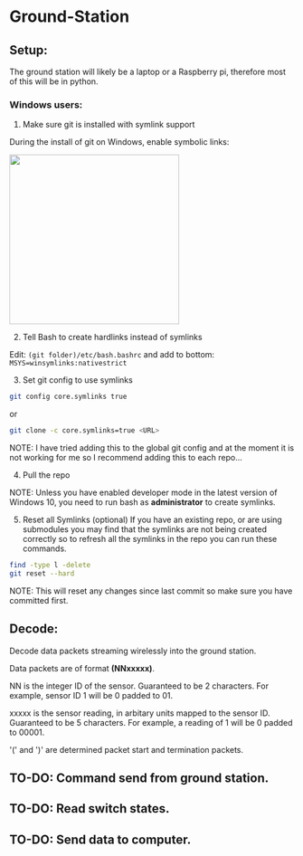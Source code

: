 # Ground-Station
## Setup:
The ground station will likely be a laptop or a Raspberry pi, therefore most of this will be in python.


### Windows users:
1. Make sure git is installed with symlink support

During the install of git on Windows, enable symbolic links:

<img src="https://i.stack.imgur.com/rQF1w.png" width="300"/>

2. Tell Bash to create hardlinks instead of symlinks

Edit: `(git folder)/etc/bash.bashrc` and add to bottom: `MSYS=winsymlinks:nativestrict`

3. Set git config to use symlinks
```bash
git config core.symlinks true
```
or

```bash
git clone -c core.symlinks=true <URL>
```
NOTE: I have tried adding this to the global git config and at the moment it is not working for me so I recommend adding this to each repo...

4. Pull the repo

NOTE: Unless you have enabled developer mode in the latest version of Windows 10, you need to run bash as **administrator** to create symlinks.

5. Reset all Symlinks (optional) If you have an existing repo, or are using submodules you may find that the symlinks are not being created correctly so to refresh all the symlinks in the repo you can run these commands.

```bash
find -type l -delete
git reset --hard
```
NOTE: This will reset any changes since last commit so make sure you have committed first.

## Decode:
Decode data packets streaming wirelessly into the ground station.

Data packets are of format **(NNxxxxx)**.

NN is the integer ID of the sensor. Guaranteed to be 2 characters. For example, sensor ID 1 will be 0 padded to 01.

xxxxx is the sensor reading, in arbitary units mapped to the sensor ID. Guaranteed to be 5 characters. For example, a reading of 1 will be 0 padded to 00001.

'(' and ')' are determined packet start and termination packets.

## TO-DO: Command send from ground station.
## TO-DO: Read switch states.
## TO-DO: Send data to computer.
